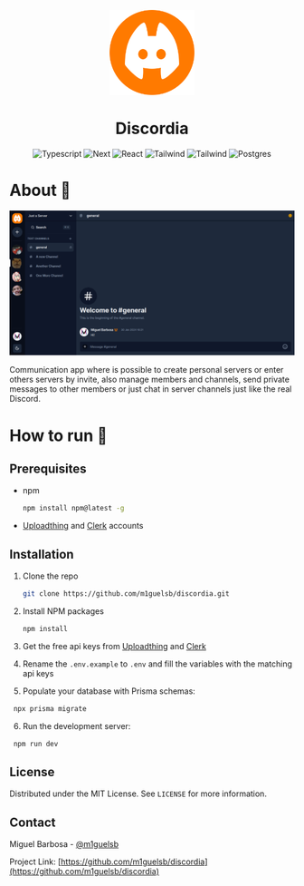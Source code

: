 <p align="center">
  <img alt="Logo" src="./public/logo.svg" width="150" height="150"/>
</p>
<div align="center">
  <h1>Discordia</h1>
</div>

<p align="center">
  <img alt="Typescript" src="https://img.shields.io/badge/Typescript-black?style=for-the-badge&logo=typescript&logoColor=blue"/>

  <img alt="Next" src="https://img.shields.io/badge/Next-black?style=for-the-badge&logo=next.js&logoColor=white"/>

  <img alt="React" src="https://img.shields.io/badge/react-black.svg?style=for-the-badge&logo=react&logoColor=%2361DAFB"/>

  <img alt="Tailwind" src="https://img.shields.io/badge/tailwindcss-black.svg?style=for-the-badge&logo=tailwind-css&logoColor=%2361DAFB"/>

  <img alt="Tailwind" src="https://img.shields.io/badge/prisma-black.svg?style=for-the-badge&logo=prisma&logoColor=white"/>

  <img alt="Postgres" src="https://img.shields.io/badge/Postgresql-black.svg?style=for-the-badge&logo=postgresql&logoColor=lightblue"/>
</p>

# About 🔎
<img alt="Cover" src="./public/cover.png"/>

Communication app where is possible to create personal servers or enter others servers by invite, also manage members and channels, send private messages to other members or just chat in server channels just like the real Discord.


# How to run 🏃
## Prerequisites
* npm
  ```sh
  npm install npm@latest -g

  ```
* [Uploadthing](https://uploadthing.com) and [Clerk](https://clerk.com) accounts

## Installation

1. Clone the repo
   ```sh
   git clone https://github.com/m1guelsb/discordia.git
   ```
2. Install NPM packages
   ```sh
   npm install
   ```
3. Get the free api keys from [Uploadthing](https://uploadthing.com) and [Clerk](https://clerk.com)

4. Rename the `.env.example` to `.env` and fill the variables with the matching api keys

5. Populate your database with Prisma schemas:
  ```sh
   npx prisma migrate
   ```
6. Run the development server:
  ```sh
   npm run dev
   ```

## License

Distributed under the MIT License. See `LICENSE` for more information.


## Contact

Miguel Barbosa - [@m1guelsb](https://twitter.com/m1guelsb)

Project Link: [https://github.com/m1guelsb/discordia](https://github.com/m1guelsb/discordia)
